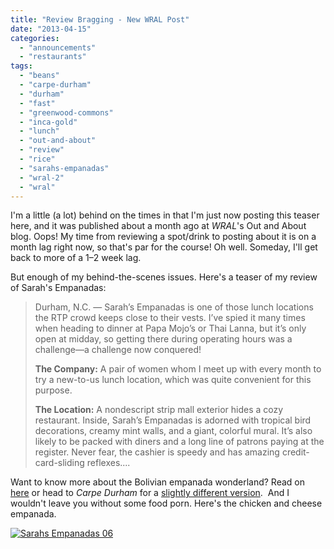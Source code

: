 ```yaml
---
title: "Review Bragging - New WRAL Post"
date: "2013-04-15"
categories:
  - "announcements"
  - "restaurants"
tags:
  - "beans"
  - "carpe-durham"
  - "durham"
  - "fast"
  - "greenwood-commons"
  - "inca-gold"
  - "lunch"
  - "out-and-about"
  - "review"
  - "rice"
  - "sarahs-empanadas"
  - "wral-2"
  - "wral"
---
```


I'm a little (a lot) behind on the times in that I'm just now posting this teaser here, and it was published about a month ago at _WRAL_'s Out and About blog. Oops! My time from reviewing a spot/drink to posting about it is on a month lag right now, so that's par for the course! Oh well. Someday, I'll get back to more of a 1–2 week lag.

But enough of my behind-the-scenes issues. Here's a teaser of my review of Sarah's Empanadas:

> Durham, N.C. — Sarah’s Empanadas is one of those lunch locations the RTP crowd keeps close to their vests. I’ve spied it many times when heading to dinner at Papa Mojo’s or Thai Lanna, but it’s only open at midday, so getting there during operating hours was a challenge—a challenge now conquered!
>
> **The Company:** A pair of women whom I meet up with every month to try a new-to-us lunch location, which was quite convenient for this purpose.
>
> **The Location:** A nondescript strip mall exterior hides a cozy restaurant. Inside, Sarah’s Empanadas is adorned with tropical bird decorations, creamy mint walls, and a giant, colorful mural. It’s also likely to be packed with diners and a long line of patrons paying at the register. Never fear, the cashier is speedy and has amazing credit-card-sliding reflexes....

Want to know more about the Bolivian empanada wonderland? Read on [here](http://www.wral.com/restaurant-review-sarah-s-empanadas/12226626/ "WRAL Sarah's Empanadas") or head to _Carpe Durham_ for a [slightly different version](https://thegourmez-wpmedia.s3.amazonaws.com/2013/03/31/sarahs-empanadas/ "Carpe Durham").  And I wouldn't leave you without some food porn. Here's the chicken and cheese empanada.

[![Sarahs Empanadas 06](http://s3.amazonaws.com/thegourmez-wpmedia/2013/04/Sarahs-Empanadas-06.jpg)](http://www.thegourmez.com/2013/04/review-bragging-new-wral-post/sarahs-empanadas-06/)
